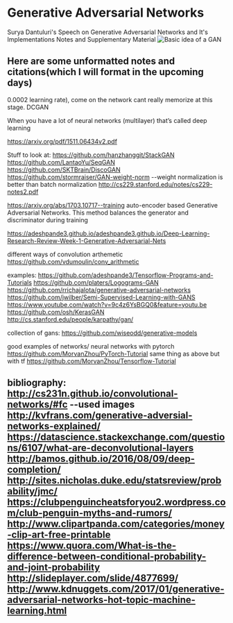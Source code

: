 # Generative Adversarial Networks
Surya Dantuluri's Speech on Generative Adversarial Networks and It's Implementations Notes and Supplementary Material
![Basic idea of a GAN](https://drive.google.com/file/d/0B3DBPv3ENwQMWDA1OVhhRWwxTDg/view?usp=sharing)

Here are some unformatted notes and citations(which I will format in the upcoming days)
------


0.0002 learning rate), come on the network cant really memorize at this stage.
DCGAN

When you have a lot of neural networks (multilayer) that’s called deep learning



https://arxiv.org/pdf/1511.06434v2.pdf

Stuff to look at:
https://github.com/hanzhanggit/StackGAN
https://github.com/LantaoYu/SeqGAN
https://github.com/SKTBrain/DiscoGAN
https://github.com/stormraiser/GAN-weight-norm --weight normalization is better than batch normalization
http://cs229.stanford.edu/notes/cs229-notes2.pdf

https://arxiv.org/abs/1703.10717--training auto-encoder based Generative Adversarial Networks. This method balances the generator and discriminator during training

https://adeshpande3.github.io/adeshpande3.github.io/Deep-Learning-Research-Review-Week-1-Generative-Adversarial-Nets



different ways of convolution arthemetic 
https://github.com/vdumoulin/conv_arithmetic

examples:
https://github.com/adeshpande3/Tensorflow-Programs-and-Tutorials
https://github.com/platers/Logograms-GAN
https://github.com/rrichajalota/generative-adversarial-networks
https://github.com/jwilber/Semi-Supervised-Learning-with-GANS
https://www.youtube.com/watch?v=9c4z6YsBGQ0&feature=youtu.be
https://github.com/osh/KerasGAN
http://cs.stanford.edu/people/karpathy/gan/

collection of gans:
https://github.com/wiseodd/generative-models

good examples of networks/ neural networks with pytorch https://github.com/MorvanZhou/PyTorch-Tutorial
same thing as above but with tf
https://github.com/MorvanZhou/Tensorflow-Tutorial



bibliography:
http://cs231n.github.io/convolutional-networks/#fc --used images
http://kvfrans.com/generative-adversial-networks-explained/
https://datascience.stackexchange.com/questions/6107/what-are-deconvolutional-layers
http://bamos.github.io/2016/08/09/deep-completion/
http://sites.nicholas.duke.edu/statsreview/probability/jmc/
https://clubpenguincheatsforyou2.wordpress.com/club-penguin-myths-and-rumors/
http://www.clipartpanda.com/categories/money-clip-art-free-printable
https://www.quora.com/What-is-the-difference-between-conditional-probability-and-joint-probability
http://slideplayer.com/slide/4877699/
http://www.kdnuggets.com/2017/01/generative-adversarial-networks-hot-topic-machine-learning.html
-------
